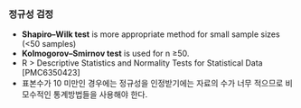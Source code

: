 ### 정규성 검정
- **Shapiro–Wilk test** is more appropriate method for small sample sizes (<50 samples) 
- **Kolmogorov–Smirnov test** is used for n ≥50.
- R > Descriptive Statistics and Normality Tests for Statistical Data [PMC6350423]
- 표본수가 10 미만인 경우에는 정규성을 인정받기에는 자료의 수가 너무 적으므로 비모수적인 통계방법들을 사용해야 한다.
